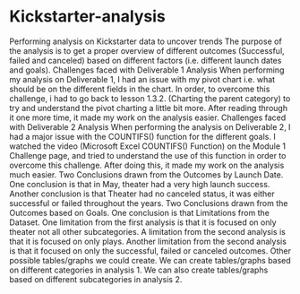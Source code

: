 # Kickstarter-analysis
 Performing analysis on Kickstarter data to uncover trends
The purpose of the analysis is to get a proper overview of different outcomes (Successful, failed and canceled) based on different factors (i.e. different launch dates and goals).
Challenges faced with Deliverable 1 Analysis
   When performing my analysis on Deliverable 1, I had an issue with my pivot chart i.e. what should be on the different fields in the chart. In order, to overcome this challenge, i had to go back to lesson 1.3.2. (Charting the parent category) to try and understand the pivot charting a little bit more. After reading through it one more time, it made my work on the analysis easier.
 Challenges faced with Deliverable 2 Analysis
    When performing the analysis on Deliverable 2, I had a major issue with the COUNTIFS() function for the different goals. I watched the video (Microsoft Excel  COUNTIFS() Function) on the Module 1 Challenge page, and tried to understand the use of this function in order to overcome this challenge. After doing this, it made my work on the analysis much easier.
Two Conclusions drawn from the Outcomes by Launch Date.
   One conclusion is that in May, theater had a very high launch success.
   Another conclusion is that Theater had no canceled status, it was either successful or failed throughout the years.
Two Conclusions drawn from the Outcomes based on Goals.
   One conclusion is that 
Limitations from the Dataset.
    One limitation from the first analysis is that it is focused on only theater not all other subcategories.
    A limitation from the second analysis is that it is focused on only plays.
    Another limitation from the second analysis is that it focused on only the successful, failed or canceled outcomes.
Other possible tables/graphs we could create.
    We can create tables/graphs based on different categories in analysis 1.
    We can also create tables/graphs based on different subcategories in analysis 2.
